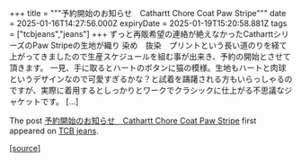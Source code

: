 +++
title = """予約開始のお知らせ　Cathartt Chore Coat Paw Stripe"""
date = 2025-01-16T14:27:56.000Z
expiryDate = 2025-01-19T15:20:58.881Z
tags = ["tcbjeans","jeans"]
+++
ずっと再販希望の連絡が絶えなかったCatharttシリーズのPaw Stripeの生地が織り 染め　抜染　プリントという長い道のりを経て上がってきましたので生産スケジュールを組む事が出来き、予約の開始とさせて頂きます。 一見、手に取るとハートのボタンに猫の模様。生地もハートと肉球というデザインなので可愛すぎるかな？と試着を躊躇される方もいらっしゃるのですが、実際に着用するとしっかりとワークでクラシックに仕上がる不思議なジャケットです。 \[…\]

The post [予約開始のお知らせ　Cathartt Chore Coat Paw Stripe](http://tcbjeans.com/2025/01/16/50819) first appeared on [TCB jeans](http://tcbjeans.com).

[[source]](http://tcbjeans.com/2025/01/16/50819)
